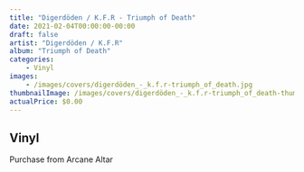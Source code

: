 ```yaml
---
title: "Digerdöden / K.F.R - Triumph of Death"
date: 2021-02-04T00:00:00-00:00
draft: false
artist: "Digerdöden / K.F.R"
album: "Triumph of Death"
categories:
    - Vinyl
images:
    - /images/covers/digerdöden_-_k.f.r-triumph_of_death.jpg
thumbnailImage: /images/covers/digerdöden_-_k.f.r-triumph_of_death-thumb.jpg
actualPrice: $0.00
---
```


## Vinyl
Purchase from Arcane Altar
